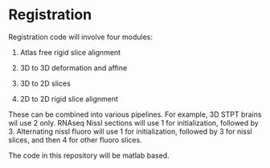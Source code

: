 # Registration

Registration code will involve four modules:

1. Atlas free rigid slice alignment

2. 3D to 3D deformation and affine

3. 3D to 2D slices

4. 2D to 2D rigid slice alignment

These can be combined into various pipelines.  For example, 3D STPT brains wil use 2 only. RNAseq Nissl sections will use 1 for initialization, followed by 3.  Alternating nissl fluoro will use 1 for initialization, followed by 3 for nissl slices, and then 4 for other fluoro slices.

The code in this repository will be matlab based.